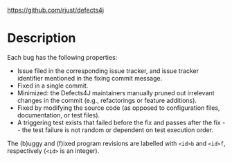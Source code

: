 https://github.com/rjust/defects4j

# Description
Each bug has the following properties:

- Issue filed in the corresponding issue tracker, and issue tracker identifier mentioned in the fixing commit message.
- Fixed in a single commit.
- Minimized: the Defects4J maintainers manually pruned out irrelevant changes in the commit (e.g., refactorings or feature additions).
- Fixed by modifying the source code (as opposed to configuration files, documentation, or test files).
- A triggering test exists that failed before the fix and passes after the fix -- the test failure is not random or dependent on test execution order.

The (b)uggy and (f)ixed program revisions are labelled with `<id>b` and `<id>f`, respectively (`<id>` is an integer).

